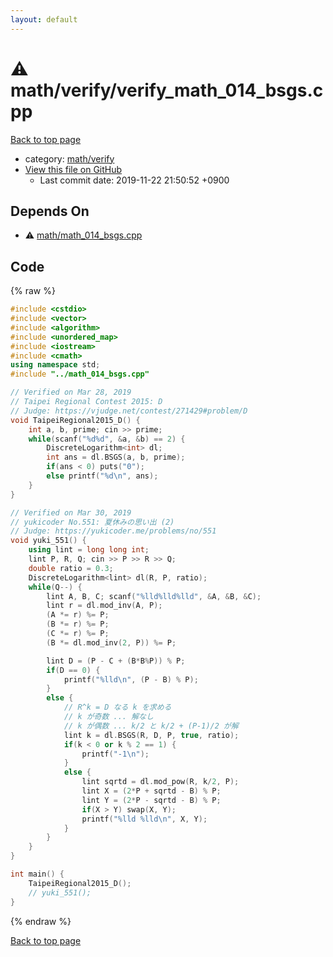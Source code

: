 ```yaml
---
layout: default
---
```


<!-- mathjax config similar to math.stackexchange -->
<script type="text/javascript" async
  src="https://cdnjs.cloudflare.com/ajax/libs/mathjax/2.7.5/MathJax.js?config=TeX-MML-AM_CHTML">
</script>
<script type="text/x-mathjax-config">
  MathJax.Hub.Config({
    TeX: { equationNumbers: { autoNumber: "AMS" }},
    tex2jax: {
      inlineMath: [ ['$','$'] ],
      processEscapes: true
    },
    "HTML-CSS": { matchFontHeight: false },
    displayAlign: "left",
    displayIndent: "2em"
  });
</script>

<script type="text/javascript" src="https://cdnjs.cloudflare.com/ajax/libs/jquery/3.4.1/jquery.min.js"></script>
<script src="https://cdn.jsdelivr.net/npm/jquery-balloon-js@1.1.2/jquery.balloon.min.js" integrity="sha256-ZEYs9VrgAeNuPvs15E39OsyOJaIkXEEt10fzxJ20+2I=" crossorigin="anonymous"></script>
<script type="text/javascript" src="../../../assets/js/copy-button.js"></script>
<link rel="stylesheet" href="../../../assets/css/copy-button.css" />


# :warning: math/verify/verify_math_014_bsgs.cpp
<a href="../../../index.html">Back to top page</a>

* category: <a href="../../../index.html#8a171886c06d04ba11b1e6cabfe6b499">math/verify</a>
* <a href="{{ site.github.repository_url }}/blob/master/math/verify/verify_math_014_bsgs.cpp">View this file on GitHub</a>
    - Last commit date: 2019-11-22 21:50:52 +0900




## Depends On
* :warning: <a href="../math_014_bsgs.cpp.html">math/math_014_bsgs.cpp</a>


## Code
{% raw %}
```cpp
#include <cstdio>
#include <vector>
#include <algorithm>
#include <unordered_map>
#include <iostream>
#include <cmath>
using namespace std;
#include "../math_014_bsgs.cpp"

// Verified on Mar 28, 2019
// Taipei Regional Contest 2015: D
// Judge: https://vjudge.net/contest/271429#problem/D
void TaipeiRegional2015_D() {
    int a, b, prime; cin >> prime;
    while(scanf("%d%d", &a, &b) == 2) {
        DiscreteLogarithm<int> dl;
        int ans = dl.BSGS(a, b, prime);
        if(ans < 0) puts("0");
        else printf("%d\n", ans);
    }
}

// Verified on Mar 30, 2019
// yukicoder No.551: 夏休みの思い出 (2)
// Judge: https://yukicoder.me/problems/no/551
void yuki_551() {
    using lint = long long int;
    lint P, R, Q; cin >> P >> R >> Q;
    double ratio = 0.3;
    DiscreteLogarithm<lint> dl(R, P, ratio);
    while(Q--) {
        lint A, B, C; scanf("%lld%lld%lld", &A, &B, &C);
        lint r = dl.mod_inv(A, P);
        (A *= r) %= P;
        (B *= r) %= P;
        (C *= r) %= P;
        (B *= dl.mod_inv(2, P)) %= P;

        lint D = (P - C + (B*B%P)) % P;
        if(D == 0) {
            printf("%lld\n", (P - B) % P);
        }
        else {
            // R^k = D なる k を求める
            // k が奇数 ... 解なし
            // k が偶数 ... k/2 と k/2 + (P-1)/2 が解
            lint k = dl.BSGS(R, D, P, true, ratio);
            if(k < 0 or k % 2 == 1) {
                printf("-1\n");
            }
            else {
                lint sqrtd = dl.mod_pow(R, k/2, P);
                lint X = (2*P + sqrtd - B) % P;
                lint Y = (2*P - sqrtd - B) % P;
                if(X > Y) swap(X, Y);
                printf("%lld %lld\n", X, Y);
            }
        }
    }
}

int main() {
    TaipeiRegional2015_D();
    // yuki_551();
}

```
{% endraw %}

<a href="../../../index.html">Back to top page</a>

